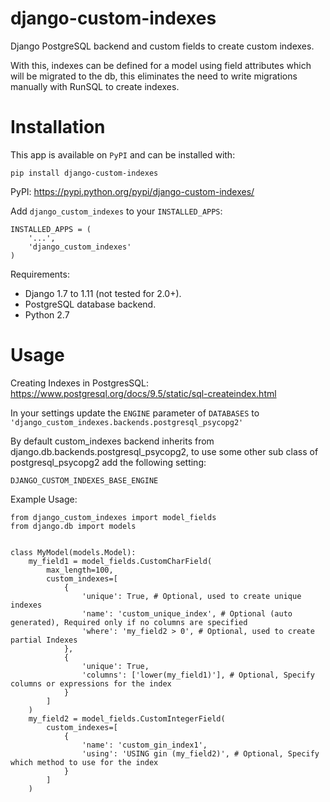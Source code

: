 django-custom-indexes
=====================

Django PostgreSQL backend and custom fields to create custom indexes.

With this, indexes can be defined for a model using field attributes
which will be migrated to the db, this eliminates the need to write
migrations manually with RunSQL to create indexes.

Installation
============

This app is available on ``PyPI`` and can be installed with:


    pip install django-custom-indexes

PyPI: https://pypi.python.org/pypi/django-custom-indexes/

Add ``django_custom_indexes`` to your ``INSTALLED_APPS``:


    INSTALLED_APPS = (
        '...',
        'django_custom_indexes'
    )

Requirements:

-  Django 1.7 to 1.11 (not tested for 2.0+).
-  PostgreSQL database backend.
-  Python 2.7

Usage
=====

Creating Indexes in PostgresSQL:
https://www.postgresql.org/docs/9.5/static/sql-createindex.html

In your settings update the ``ENGINE`` parameter of ``DATABASES`` to
``'django_custom_indexes.backends.postgresql_psycopg2'``

By default custom\_indexes backend inherits from
django.db.backends.postgresql\_psycopg2, to use some other sub class of
postgresql\_psycopg2 add the following setting:

``DJANGO_CUSTOM_INDEXES_BASE_ENGINE``

Example Usage:


    from django_custom_indexes import model_fields
    from django.db import models


    class MyModel(models.Model):
        my_field1 = model_fields.CustomCharField(
            max_length=100,
            custom_indexes=[
                {
                    'unique': True, # Optional, used to create unique indexes
                    'name': 'custom_unique_index', # Optional (auto generated), Required only if no columns are specified
                    'where': 'my_field2 > 0', # Optional, used to create partial Indexes
                },
                {
                    'unique': True,
                    'columns': ['lower(my_field1)'], # Optional, Specify columns or expressions for the index
                }
            ]
        )
        my_field2 = model_fields.CustomIntegerField(
            custom_indexes=[
                {
                    'name': 'custom_gin_index1',
                    'using': 'USING gin (my_field2)', # Optional, Specify which method to use for the index
                }
            ]
        )

